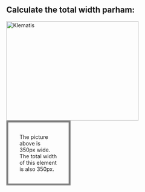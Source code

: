 <html>
<head>
<style>
div {
  width: 100px;
  padding: 30px;
  border: 5px solid gray;
  margin: 0;
}
</style>
</head>
<body>

<h2>Calculate the total width parham:</h2>

<img src="klematis4_big.jpg" width="350" height="263" alt="Klematis">
<div>The picture above is 350px wide. The total width of this element is also 350px.</div>

</body>
</html>

